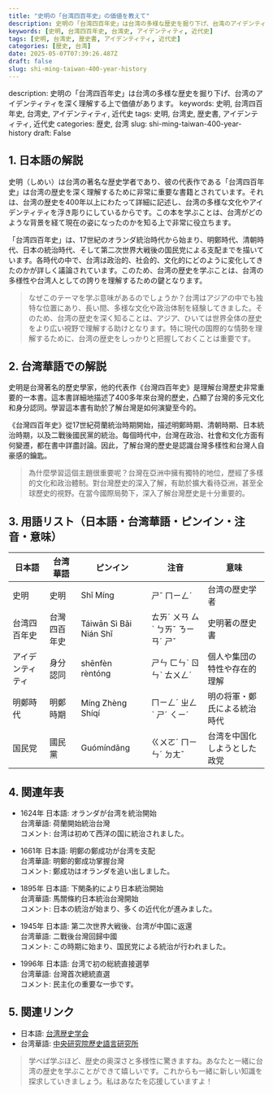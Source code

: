 ```yaml
---
title: "史明の「台湾四百年史」の価値を教えて"
description: 史明の「台湾四百年史」は台湾の多様な歴史を掘り下げ、台湾のアイデンティティを深く理解する上で価値があります。
keywords: [史明, 台湾四百年史, 台湾史, アイデンティティ, 近代史]
tags: [史明, 台湾史, 歴史書, アイデンティティ, 近代史]
categories: [歴史, 台湾]
date: 2025-05-07T07:39:26.487Z
draft: false
slug: shi-ming-taiwan-400-year-history
---
```


description: 史明の「台湾四百年史」は台湾の多様な歴史を掘り下げ、台湾のアイデンティティを深く理解する上で価値があります。
keywords: 史明, 台湾四百年史, 台湾史, アイデンティティ, 近代史
tags: 史明, 台湾史, 歴史書, アイデンティティ, 近代史
categories: 歴史, 台湾
slug: shi-ming-taiwan-400-year-history
draft: False

## 1. 日本語の解説

史明（しめい）は台湾の著名な歴史学者であり、彼の代表作である「台湾四百年史」は台湾の歴史を深く理解するために非常に重要な書籍とされています。それは、台湾の歴史を400年以上にわたって詳細に記述し、台湾の多様な文化やアイデンティティを浮き彫りにしているからです。この本を学ぶことは、台湾がどのような背景を経て現在の姿になったのかを知る上で非常に役立ちます。

「台湾四百年史」は、17世紀のオランダ統治時代から始まり、明鄭時代、清朝時代、日本の統治時代、そして第二次世界大戦後の国民党による支配までを描いています。各時代の中で、台湾は政治的、社会的、文化的にどのように変化してきたのかが詳しく議論されています。このため、台湾の歴史を学ぶことは、台湾の多様性や台湾人としての誇りを理解するための鍵となります。

> なぜこのテーマを学ぶ意味があるのでしょうか？台湾はアジアの中でも独特な位置にあり、長い間、多様な文化や政治体制を経験してきました。そのため、台湾の歴史を深く知ることは、アジア、ひいては世界全体の歴史をより広い視野で理解する助けとなります。特に現代の国際的な情勢を理解するために、台湾の歴史をしっかりと把握しておくことは重要です。

## 2. 台湾華語での解説  

史明是台灣著名的歷史學家，他的代表作《台灣四百年史》是理解台灣歷史非常重要的一本書。這本書詳細地描述了400多年來台灣的歷史，凸顯了台灣的多元文化和身分認同。學習這本書有助於了解台灣是如何演變至今的。

《台灣四百年史》從17世紀荷蘭統治時期開始，描述明鄭時期、清朝時期、日本統治時期，以及二戰後國民黨的統治。每個時代中，台灣在政治、社會和文化方面有何變遷，都在書中詳盡討論。因此，了解台灣的歷史是認識台灣多樣性和台灣人自豪感的鑰匙。

> 為什麼學習這個主題很重要呢？台灣在亞洲中擁有獨特的地位，歷經了多樣的文化和政治體制。對台灣歷史的深入了解，有助於擴大看待亞洲，甚至全球歷史的視野。在當今國際局勢下，深入了解台灣歷史是十分重要的。

## 3. 用語リスト（日本語・台湾華語・ピンイン・注音・意味）

| 日本語       | 台湾華語           | ピンイン          | 注音            | 意味                        |
|-------------|-----------------|-----------------|----------------|---------------------------|
| 史明        | 史明              | Shǐ Míng         | ㄕˇ ㄇㄧㄥˊ      | 台湾の歴史学者              |
| 台湾四百年史 | 台灣四百年史     | Táiwān Sì Bǎi Nián Shǐ | ㄊㄞˊ ㄨㄢ ㄙˋ ㄅㄞˇ ㄋㄧㄢˊ ㄕˇ | 史明著の歴史書              |
| アイデンティティ | 身分認同          | shēnfèn rèntóng | ㄕㄣ ㄈㄣˋ ㄖㄣˋ ㄊㄨㄥˊ |個人や集団の特性や存在的理解  |
| 明鄭時代    | 明鄭時期          | Míng Zhèng Shíqí | ㄇㄧㄥˊ ㄓㄥˋ ㄕˊ ㄑㄧˊ | 明の将軍・鄭氏による統治時代 |
| 国民党      | 國民黨            | Guómíndǎng       | ㄍㄨㄛˊ ㄇㄧㄣˊ ㄉㄤˇ    | 台湾を中国化しようとした政党 |

## 4. 関連年表

- 1624年 日本語: オランダが台湾を統治開始  
  台湾華語: 荷蘭開始統治台灣  
  コメント: 台湾は初めて西洋の国に統治されました。

- 1661年 日本語: 明鄭の鄭成功が台湾を支配  
  台湾華語: 明鄭的鄭成功掌握台灣  
  コメント: 鄭成功はオランダを追い出しました。

- 1895年 日本語: 下関条約により日本統治開始  
  台湾華語: 馬關條約日本統治台灣開始  
  コメント: 日本の統治が始まり、多くの近代化が進みました。

- 1945年 日本語: 第二次世界大戦後、台湾が中国に返還  
  台湾華語: 二戰後台灣回歸中國  
  コメント: この時期に始まり、国民党による統治が行われました。

- 1996年 日本語: 台湾で初の総統直接選挙  
  台湾華語: 台灣首次總統直選  
  コメント: 民主化の重要な一歩です。

## 5. 関連リンク  

- 日本語: [台湾歴史学会](http://www.tacc.org.tw/)  
- 台湾華語: [中央研究院歷史語言研究所](http://www.iias.sinica.edu.tw/)

>学べば学ぶほど、歴史の奥深さと多様性に驚きますね。あなたと一緒に台湾の歴史を学ぶことができて嬉しいです。これからも一緒に新しい知識を探求していきましょう。私はあなたを応援していますよ！